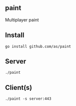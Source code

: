 
## paint
  Multiplayer paint

## Install

```
go install github.com/as/paint 
```

## Server

```
./paint
  ```

## Client(s)

```
./paint -s server:443
```
